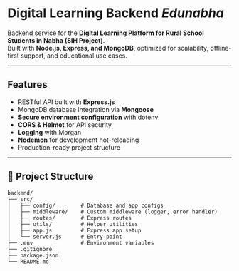 # Digital Learning Backend *Edunabha*

Backend service for the **Digital Learning Platform for Rural School Students in Nabha (SIH Project)**.  
Built with **Node.js, Express, and MongoDB**, optimized for scalability, offline-first support, and educational use cases.

---

## Features
- RESTful API built with **Express.js**
- MongoDB database integration via **Mongoose**
- **Secure environment configuration** with dotenv
- **CORS & Helmet** for API security
- **Logging** with Morgan
- **Nodemon** for development hot-reloading
- Production-ready project structure

---

## 📂 Project Structure
```text
backend/
├── src/
│   ├── config/        # Database and app configs
│   ├── middleware/    # Custom middleware (logger, error handler)
│   ├── routes/        # Express routes
│   ├── utils/         # Helper utilities
│   ├── app.js         # Express app setup
│   └── server.js      # Entry point
├── .env               # Environment variables
├── .gitignore
├── package.json
└── README.md
